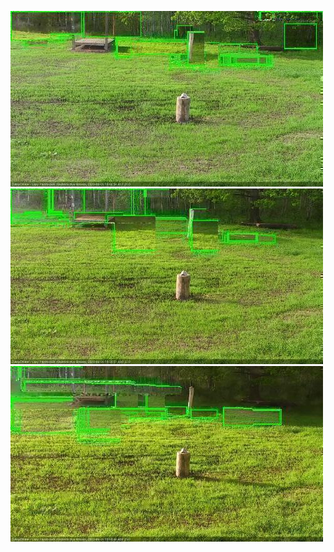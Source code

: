 ![20200601-180545-183550](in2/20200601/20200601-180545-183550_0_.jpg)
![20200601-183556-190600](in2/20200601/20200601-183556-190600_0_.jpg)
![20200601-190606-193611](in2/20200601/20200601-190606-193611_0_.jpg)
